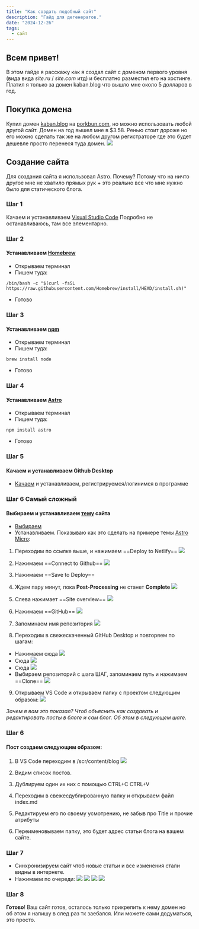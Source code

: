 ```yaml
---
title: "Как создать подобный сайт"
description: "Гайд для дегенератов."
date: "2024-12-26"
tags:
  - сайт
---
```


## Всем привет!
 В этом гайде я расскажу как я создал сайт с доменом первого уровня (вида вида *site.ru* / *site.com* итд) и бесплатно разместил его на хостинге. 
 Платил я только за домен kaban.blog что вышло мне около 5 долларов в год.
## Покупка домена
Купил домен [kaban.blog]() на [porkbun.com](), но можно использовать любой другой сайт. 
Домен на год вышел мне в $3.58. 
Ренью стоит дороже но его можно сделать так же на любом другом регистраторе где это будет дешевле просто перенеся туда домен.
![](./screen0.png)
## Создание сайта
Для создания сайта я использовал Astro. 
Почему? Потому что на ничто другое мне не хватило прямых рук + это реально все что мне нужно было для статического блога.
### Шаг 1
Качаем и устанавливаем [Visual Studio Code](https://code.visualstudio.com)
Подробно не останавливаюсь, там все элементарно.
### Шаг 2
#### Устанавливаем [Homebrew](https://brew.sh)
- Открываем терминал
- Пишем туда:
```
/bin/bash -c "$(curl -fsSL https://raw.githubusercontent.com/Homebrew/install/HEAD/install.sh)"
```
- Готово
### Шаг 3
#### Устанавливаем [npm](https://www.npmjs.com)
- Открываем терминал
- Пишем туда:
```
brew install node
```
- Готово
### Шаг 4
#### Устанавливаем [Astro](https://astro.build)
- Открываем терминал
- Пишем туда:
```
npm install astro
```
- Готово

### Шаг 5
#### Качаем и устанавливаем Github Desktop
- [Качаем](https://desktop.github.com/download/) и устанавливаем, регистрируемся/логинимся в программе

### Шаг 6 Самый сложный

#### Выбираем и устанавливаем [тему](https://astro.build/themes/) сайта
- [Выбираем](https://astro.build/themes/)
- Устанавливаем. Показываю как это сделать на примере темы [Astro Micro](https://astro.build/themes/details/astro-micro/): 
1. Переходим по ссылке выше, и нажимаем ==Deploy to Netlify==
![](./screen1.png)

2. Нажимаем ==Connect to Github==
![](./screen2.png)

3. Нажимаем ==Save to Deploy==
4. Ждем пару минут, пока **Post-Processing** не станет **Complete**
![](./screen3.png)
5. Слева нажимает ==Site overview==
![](./screen4.png)
6. Нажимаем ==GitHub==
![](./screen5.png)
7. Запоминаем имя репозитория
![](./screen6.png)
8. Переходим в свежескаченный GitHub Desktop и повторяем по шагам:
- Нажимаем сюда ![](./screen7.png)
- Сюда ![](./screen8.png)
 - Сюда ![](./screen9.png)
 - Выбираем репозиторий с шага ШАГ, запоминаем путь и нажимаем ==Clone== ![](./screen10.png)

 9. Открываем VS Code и открываем папку с проектом следующим образом: ![](./screen11.png)


*Зачем я вам это показал? Чтоб объяснить как создавать и редактировать посты в блоге и сам блог. Об этом в следующем шаге.*

### Шаг 6
#### Пост создаем следующим образом:
1. В VS Code переходим в /scr/content/blog ![](./screen12.png)

2. Видим список постов. 
3. Дублируем один их них с помощью CTRL+C CTRL+V
4. Переходим в свежесдублированную папку и открываем файл index.md
5. Редактируем его по своему усмотрению, не забыв про Title и прочие атрибуты
6. Переименовываем папку, это будет адрес статьи блога на вашем сайте.

### Шаг 7
- Синхронизируем сайт чтоб новые статьи и все изменения стали видны в интернете.
- Нажимаем по очереди:
![](./screen13.png)
![](./screen14.png)
![](./screen15.png)
![](./screen16.png)

### Шаг 8
**Готово**! Ваш сайт готов, осталось только прикрепить к нему домен но об этом я напишу в след раз тк заебался. Или можете сами додуматься, это просто.